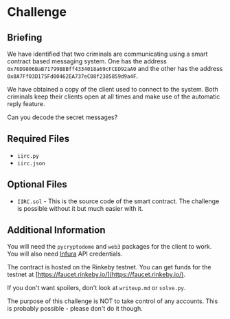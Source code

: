 # Challenge

## Briefing

We have identified that two criminals are communicating using a smart contract based messaging system. One has the address `0x76D9806BaB71799B8Bff4334018a69cFCED92aA0` and the other has the address `0x8A7Ff03D175Fd00462EA737eC08f2385859d9a4F`.

We have obtained a copy of the client used to connect to the system. Both criminals keep their clients open at all times and make use of the automatic reply feature.

Can you decode the secret messages?

## Required Files

- `iirc.py`
- `iirc.json`

## Optional Files

- `IIRC.sol` - This is the source code of the smart contract. The challenge is possible without it but much easier with it.

## Additional Information

You will need the `pycryptodome` and `web3` packages for the client to work. You will also need [Infura](https://infura.io/) API credentials.

The contract is hosted on the Rinkeby testnet. You can get funds for the testnet at [https://faucet.rinkeby.io/](https://faucet.rinkeby.io/).

If you don't want spoilers, don't look at `writeup.md` or `solve.py`.

The purpose of this challenge is NOT to take control of any accounts. This is probably possible - please don't do it though.

